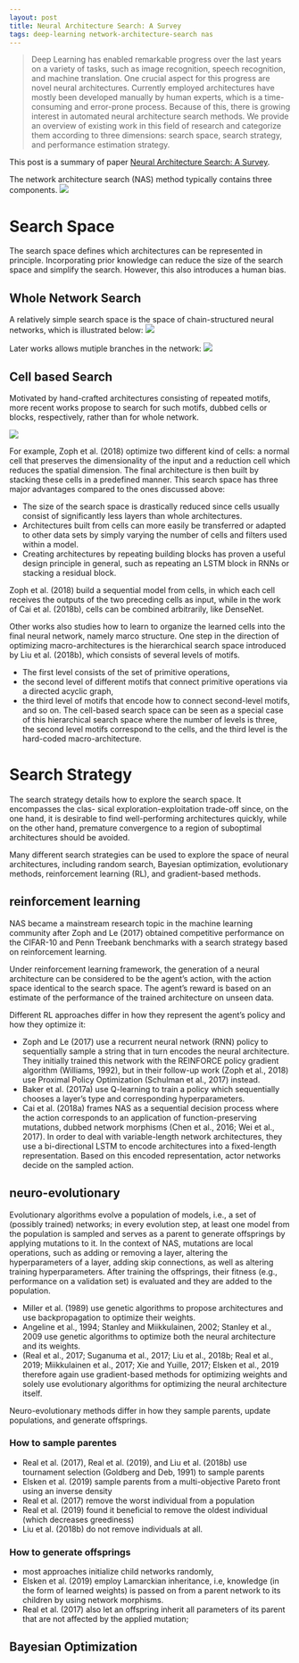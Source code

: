 ```yaml
---
layout: post
title: Neural Architecture Search: A Survey
tags: deep-learning network-architecture-search nas
---
```


> Deep Learning has enabled remarkable progress over the last years on a variety of tasks, such as image recognition, speech recognition, and machine translation. One crucial aspect for this progress are novel neural architectures. Currently employed architectures have mostly been developed manually by human experts, which is a time-consuming and error-prone process. Because of this, there is growing interest in automated neural architecture search methods. We provide an overview of existing work in this field of research and categorize them according to three dimensions: search space, search strategy, and performance estimation strategy.

This post is a summary of paper [Neural Architecture Search: A Survey](https://arxiv.org/abs/1808.05377).


The network architecture search (NAS) method typically contains three components.
![](https://image.jiqizhixin.com/uploads/editor/d0933392-549c-4c12-8e7e-9a4f27f30513/1535695593381.png)

# Search Space

The search space defines which architectures can be represented in principle. Incorporating prior knowledge can reduce the size of the search space and simplify the search. However, this also introduces a human bias.

## Whole Network Search
A relatively simple search space is the space of chain-structured neural networks, which is illustrated below:
![](https://image.jiqizhixin.com/uploads/editor/a12ffa06-142f-4e3f-863a-81124770cfb6/1535695593429.png)

Later works allows mutiple branches in the network:
![](https://image.jiqizhixin.com/uploads/editor/81d2b765-0f50-4cbf-b91e-d31fa08d94ee/1535695593313.png)

## Cell based Search
Motivated by hand-crafted architectures consisting of repeated motifs, more recent works propose to search for such motifs, dubbed cells or blocks, respectively, rather than for whole network.

![](https://image.jiqizhixin.com/uploads/editor/98a45624-9041-4d07-9309-93dfe6c51358/1535695593590.png)

For example, Zoph et al. (2018) optimize two different kind of cells: a normal cell that preserves the dimensionality of the input and a reduction cell which reduces the spatial dimension. The final architecture is then built by stacking these cells in a predefined manner. This search space has three major advantages compared to the ones discussed above:
- The size of the search space is drastically reduced since cells usually consist of significantly less layers than whole architectures.
- Architectures built from cells can more easily be transferred or adapted to other data sets by simply varying the number of cells and filters used within a model.
- Creating architectures by repeating building blocks has proven a useful design principle in general, such as repeating an LSTM block in RNNs or stacking a residual block.

Zoph et al. (2018) build a sequential model from cells, in which each cell receives the outputs of the two preceding cells as input, while in the work of Cai et al. (2018b), cells can be combined arbitrarily, like DenseNet.

Other works also studies how to learn to organize the learned cells into the final neural network, namely marco structure. One step in the direction of optimizing macro-architectures is the hierarchical search space introduced by Liu et al. (2018b), which consists of several levels of motifs. 
- The first level consists of the set of primitive operations, 
- the second level of different motifs that connect primitive operations via a directed acyclic graph, 
- the third level of motifs that encode how to connect second-level motifs, and so on. 
The cell-based search space can be seen as a special case of this hierarchical search space where the number of levels is three, the second level motifs correspond to the cells, and the third level is the hard-coded macro-architecture.

# Search Strategy

The search strategy details how to explore the search space. It encompasses the clas- sical exploration-exploitation trade-off since, on the one hand, it is desirable to find well-performing architectures quickly, while on the other hand, premature convergence to a region of suboptimal architectures should be avoided.

Many different search strategies can be used to explore the space of neural architectures, including random search, Bayesian optimization, evolutionary methods, reinforcement learning (RL), and gradient-based methods.

## reinforcement learning

NAS became a mainstream research topic in the machine learning community after Zoph and Le (2017) obtained competitive performance on the CIFAR-10 and Penn Treebank benchmarks with a search strategy based on reinforcement learning.

Under reinforcement learning framework, the generation of a neural architecture can be considered to be the agent’s action, with the action space identical to the search space. The agent’s reward is based on an estimate of the performance of the trained architecture on unseen data.

Different RL approaches differ in how they represent the agent’s policy and how they optimize it:
- Zoph and Le (2017) use a recurrent neural network (RNN) policy to sequentially sample a string that in turn encodes the neural architecture. They initially trained this network with the REINFORCE policy gradient algorithm (Williams, 1992), but in their follow-up work (Zoph et al., 2018) use Proximal Policy Optimization (Schulman et al., 2017) instead.
- Baker et al. (2017a) use Q-learning to train a policy which sequentially chooses a layer’s type and corresponding hyperparameters.
-  Cai et al. (2018a) frames NAS as a sequential decision process where the action corresponds to an application of function-preserving mutations, dubbed network morphisms (Chen et al., 2016; Wei et al., 2017). In order to deal with variable-length network architectures, they use a bi-directional LSTM to encode architectures into a fixed-length representation. Based on this encoded representation, actor networks decide on the sampled action.

## neuro-evolutionary

Evolutionary algorithms evolve a population of models, i.e., a set of (possibly trained) networks; in every evolution step, at least one model from the population is sampled and serves as a parent to generate offsprings by applying mutations to it. In the context of NAS, mutations are local operations, such as adding or removing a layer, altering the hyperparameters of a layer, adding skip connections, as well as altering training hyperparameters. After training the offsprings, their fitness (e.g., performance on a validation set) is evaluated and they are added to the population.

- Miller et al. (1989) use genetic algorithms to propose architectures and use backpropagation to optimize their weights.
- Angeline et al., 1994; Stanley and Miikkulainen, 2002; Stanley et al., 2009 use genetic algorithms to optimize both the neural architecture and its weights.
- (Real et al., 2017; Suganuma et al., 2017; Liu et al., 2018b; Real et al., 2019; Miikkulainen et al., 2017; Xie and Yuille, 2017; Elsken et al., 2019 therefore again use gradient-based methods for optimizing weights and solely use evolutionary algorithms for optimizing the neural architecture itself.

Neuro-evolutionary methods differ in how they sample parents, update populations, and generate offsprings.

### How to sample parentes
- Real et al. (2017), Real et al. (2019), and Liu et al. (2018b) use tournament selection (Goldberg and Deb, 1991) to sample parents
- Elsken et al. (2019) sample parents from a multi-objective Pareto front using an inverse density
- Real et al. (2017) remove the worst individual from a population
- Real et al. (2019) found it beneficial to remove the oldest individual (which decreases greediness)
- Liu et al. (2018b) do not remove individuals at all.

### How to generate offsprings
- most approaches initialize child networks randomly, 
- Elsken et al. (2019) employ Lamarckian inheritance, i.e, knowledge (in the form of learned weights) is passed on from a parent network to its children by using network morphisms.
- Real et al. (2017) also let an offspring inherit all parameters of its parent that are not affected by the applied mutation;

## Bayesian Optimization
